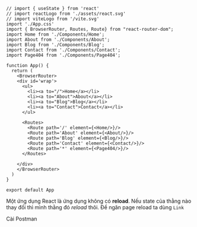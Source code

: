```Jsx
// import { useState } from 'react'
// import reactLogo from './assets/react.svg'
// import viteLogo from '/vite.svg'
import './App.css'
import { BrowserRouter, Routes, Route} from "react-router-dom";
import Home from './Components/Home';
import About from './Components/About';
import Blog from './Components/Blog';
import Contact from './Components/Contact';
import Page404 from './Components/Page404';

function App() {
  return (
    <BrowserRouter>
    <div id='wrap'>
      <ul>
        <li><a to="/">Home</a></li>
        <li><a to="About">About</a></li>
        <li><a to="Blog">Blog</a></li>
        <li><a to="Contact">Contact</a></li>
      </ul>

      <Routes>
        <Route path='/' element={<Home/>}/>
        <Route path='About' element={<About/>}/>
        <Route path='Blog' element={<Blog/>}/>
        <Route path='Contact' element={<Contact/>}/>
        <Route path='*' element={<Page404/>}/>
      </Routes>

    </div>
    </BrowserRouter>
  )
}

export default App
```

Một ứng dụng React là ứng dụng không có **reload**. Nếu state của thằng nào thay đổi thì mình thằng đó *reload* thôi. Để ngăn page reload ta dùng `Link`

Cài Postman
